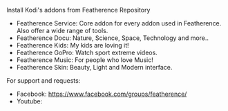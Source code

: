 Install Kodi's addons from Featherence Repository

- Featherence Service: Core addon for every addon used in Featherence. Also offer a wide range of tools.
- Featherence Docu: Nature, Science, Space, Technology and more..
- Featherence Kids: My kids are loving it!
- Featherence GoPro: Watch sport extreme videos.
- Featherence Music: For people who love Music!
- Featherence Skin: Beauty, Light and Modern interface.


For support and requests:
- Facebook: https://www.facebook.com/groups/featherence/
- Youtube: 
